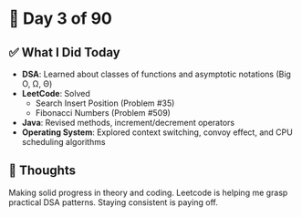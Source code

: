 # 📅 Day 3 of 90

## ✅ What I Did Today
- **DSA**: Learned about classes of functions and asymptotic notations (Big O, Ω, Θ)
- **LeetCode**: Solved  
   - Search Insert Position (Problem #35)  
   - Fibonacci Numbers (Problem #509)
- **Java**: Revised methods, increment/decrement operators
- **Operating System**: Explored context switching, convoy effect, and CPU scheduling algorithms

## 💭 Thoughts
Making solid progress in theory and coding. Leetcode is helping me grasp practical DSA patterns. Staying consistent is paying off.
